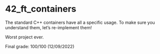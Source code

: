 # 42_ft_containers
The standard C++ containers have all a specific usage. To make sure you understand them, let’s re-implement them!

Worst project ever.

Final grade: 100/100 (12/09/2022)
